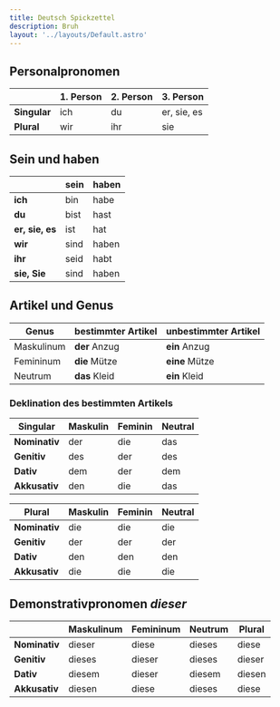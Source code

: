 ```yaml
---
title: Deutsch Spickzettel
description: Bruh
layout: '../layouts/Default.astro'
---
```


## Personalpronomen

|              | 1. Person | 2. Person | 3. Person   |
| ------------ | --------- | --------- | ----------- |
| **Singular** | ich       | du        | er, sie, es |
| **Plural**   | wir       | ihr       | sie         |

## Sein und haben

|                 | sein | haben |
| --------------- | ---- | ----- |
| **ich**         | bin  | habe  |
| **du**          | bist | hast  |
| **er, sie, es** | ist  | hat   |
| **wir**         | sind | haben |
| **ihr**         | seid | habt  |
| **sie, Sie**    | sind | haben |

## Artikel und Genus

| Genus      | bestimmter Artikel | unbestimmter Artikel |
| ---------- | ------------------ | -------------------- |
| Maskulinum | **der** Anzug      | **ein** Anzug        |
| Femininum  | **die** Mütze      | **eine** Mütze       |
| Neutrum    | **das** Kleid      | **ein** Kleid        |

### Deklination des bestimmten Artikels

| Singular      | Maskulin | Feminin | Neutral |
| ------------- | -------- | ------- | ------- |
| **Nominativ** | der      | die     | das     | 
| **Genitiv**   | des      | der     | des     |
| **Dativ**     | dem      | der     | dem     |
| **Akkusativ** | den      | die     | das     |

| Plural        | Maskulin | Feminin | Neutral |
| ------------- | -------- | ------- | ------- |
| **Nominativ** | die      | die     | die     | 
| **Genitiv**   | der      | der     | der     |
| **Dativ**     | den      | den     | den     |
| **Akkusativ** | die      | die     | die     |

## Demonstrativpronomen *dieser*

|               | Maskulinum | Femininum | Neutrum | Plural |
| ------------- | ---------- | --------- | ------- | ------ |
| **Nominativ** | dieser     | diese     | dieses  | diese  |
| **Genitiv**   | dieses     | dieser    | dieses  | dieser |
| **Dativ**     | diesem     | dieser    | diesem  | diesen |
| **Akkusativ** | diesen     | diese     | dieses  | diese  |
